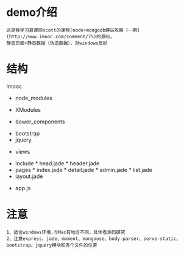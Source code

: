 # demo介绍
    这是我学习慕课网scott的课程[node+mongodb建站攻略（一期](http://www.imooc.com/comment/75)的源码，
    静态页面+静态数据（伪造数据），对windows友好
# 结构
Imooc

  + node_modules
   - XModules
  + bower_components
   - bootstrap
   - jquery
  + views
   - include
    * head.jade
    * header.jade
   - pages
    * index.jade
    * detail.jade
    * admin.jade
    * list.jade
   - layout.jade
  + app.js
        
# 注意
    1、适合windows环境,与Mac有地方不同，具体看源码研究
    2、注意express、jade、moment、mongoose、body-parser、serve-static、bootstrap、jquery模块和各个文件的位置
